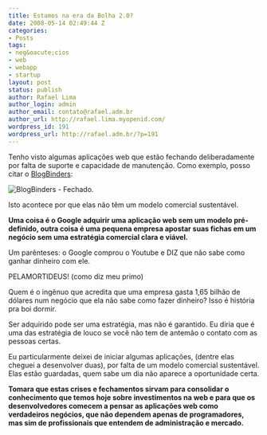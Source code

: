 ```yaml
---
title: Estamos na era da Bolha 2.0?
date: 2008-05-14 02:49:44 Z
categories:
- Posts
tags:
- neg&oacute;cios
- web
- webapp
- startup
layout: post
status: publish
author: Rafael Lima
author_login: admin
author_email: contato@rafael.adm.br
author_url: http://rafael.lima.myopenid.com/
wordpress_id: 191
wordpress_url: http://rafael.adm.br/?p=191
---
```


Tenho visto algumas aplica&ccedil;&otilde;es web que est&atilde;o fechando deliberadamente por falta de suporte e capacidade de manuten&ccedil;&atilde;o. Como exemplo, posso citar o <a href="http://blogbinders.com/">BlogBinders</a>:

<img class="alignnone size-full wp-image-192" title="blogbinderscom" src="http://rafael.adm.br/wp-content/uploads/2008/05/blogbinderscom.png" alt="BlogBinders - Fechado." />

Isto acontece por que elas n&atilde;o t&ecirc;m um modelo comercial sustent&aacute;vel.

<strong>Uma coisa &eacute; o Google adquirir uma aplica&ccedil;&atilde;o web sem um modelo pr&eacute;-definido, outra coisa &eacute; uma pequena empresa apostar suas fichas em um neg&oacute;cio sem uma estrat&eacute;gia comercial clara e vi&aacute;vel.</strong>

Um par&ecirc;nteses: o Google comprou o Youtube e DIZ que n&atilde;o sabe como ganhar dinheiro com ele.

PELAMORTIDEUS! (como diz meu primo)

Quem &eacute; o ing&ecirc;nuo que acredita que uma empresa gasta 1,65 bilh&atilde;o de d&oacute;lares num neg&oacute;cio que ela n&atilde;o sabe como fazer dinheiro? Isso &eacute; hist&oacute;ria pra boi dormir.

Ser adquirido pode ser uma estrat&eacute;gia, mas n&atilde;o &eacute; garantido. Eu diria que &eacute; uma das estrat&eacute;gia de louco se voc&ecirc; n&atilde;o tem de antem&atilde;o o contato com as pessoas certas.

Eu particularmente deixei de iniciar algumas aplica&ccedil;&otilde;es, (dentre elas cheguei a desenvolver duas), por falta de um modelo comercial sustent&aacute;vel. Elas est&atilde;o guardadas, quem sabe um dia n&atilde;o aparece a oportunidade certa.

<strong>Tomara que estas crises e fechamentos sirvam para consolidar o conhecimento que temos hoje sobre investimentos na web e para que os desenvolvedores comecem a pensar as aplica&ccedil;&otilde;es web como verdadeiros neg&oacute;cios, que n&atilde;o dependem apenas de programadores, mas sim de profissionais que entendem de administra&ccedil;&atilde;o e mercado.</strong>
